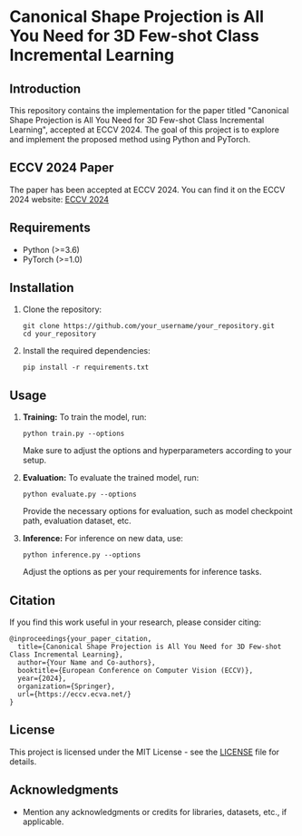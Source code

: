 # Canonical Shape Projection is All You Need for 3D Few-shot Class Incremental Learning

## Introduction
This repository contains the implementation for the paper titled "Canonical Shape Projection is All You Need for 3D Few-shot Class Incremental Learning", accepted at ECCV 2024. The goal of this project is to explore and implement the proposed method using Python and PyTorch.

## ECCV 2024 Paper
The paper has been accepted at ECCV 2024. You can find it on the ECCV 2024 website: [ECCV 2024](https://eccv.ecva.net/)

## Requirements
- Python (>=3.6)
- PyTorch (>=1.0)

## Installation
1. Clone the repository:
   ```
   git clone https://github.com/your_username/your_repository.git
   cd your_repository
   ```
   
2. Install the required dependencies:
   ```
   pip install -r requirements.txt
   ```

## Usage
1. **Training:**
   To train the model, run:
   ```
   python train.py --options
   ```
   Make sure to adjust the options and hyperparameters according to your setup.

2. **Evaluation:**
   To evaluate the trained model, run:
   ```
   python evaluate.py --options
   ```
   Provide the necessary options for evaluation, such as model checkpoint path, evaluation dataset, etc.

3. **Inference:**
   For inference on new data, use:
   ```
   python inference.py --options
   ```
   Adjust the options as per your requirements for inference tasks.

## Citation
If you find this work useful in your research, please consider citing:

```
@inproceedings{your_paper_citation,
  title={Canonical Shape Projection is All You Need for 3D Few-shot Class Incremental Learning},
  author={Your Name and Co-authors},
  booktitle={European Conference on Computer Vision (ECCV)},
  year={2024},
  organization={Springer},
  url={https://eccv.ecva.net/}
}
```

## License
This project is licensed under the MIT License - see the [LICENSE](LICENSE) file for details.

## Acknowledgments
- Mention any acknowledgments or credits for libraries, datasets, etc., if applicable.
